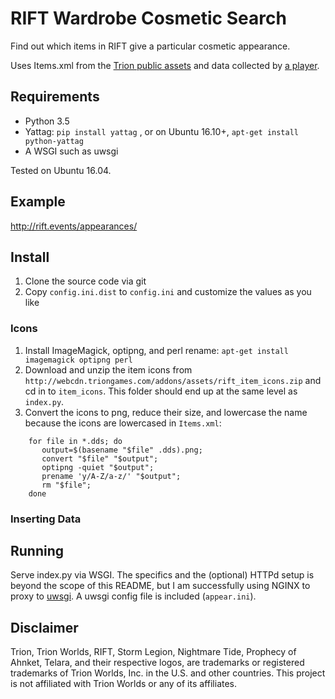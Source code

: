 # RIFT Wardrobe Cosmetic Search 

Find out which items in RIFT give a particular cosmetic appearance.

Uses Items.xml from the [Trion public assets](http://webcdn.triongames.com/addons/assets/) and data collected by [a player](http://forums.riftgame.com/technical-discussions/addons-macros-ui/496667-wardrobe-appearances-list-completed.html#post5313180).

## Requirements

* Python 3.5
* Yattag: `pip install yattag` , or on Ubuntu 16.10+, `apt-get install python-yattag`
* A WSGI such as uwsgi 

Tested on Ubuntu 16.04.

## Example

http://rift.events/appearances/

## Install

1. Clone the source code via git
2. Copy `config.ini.dist` to `config.ini` and customize the values as you like

### Icons

1. Install ImageMagick, optipng, and perl rename: `apt-get install imagemagick optipng perl`
2. Download and unzip the item icons from `http://webcdn.triongames.com/addons/assets/rift_item_icons.zip` and cd in to `item_icons`. This folder should end up at the same level as `index.py`.
3. Convert the icons to png, reduce their size, and lowercase the name because the icons are lowercased in `Items.xml`:

```
    for file in *.dds; do
       output=$(basename "$file" .dds).png;
       convert "$file" "$output"; 
       optipng -quiet "$output"; 
       prename 'y/A-Z/a-z/' "$output";
       rm "$file";
    done
```

### Inserting Data

## Running
Serve index.py via WSGI. The specifics and the (optional) HTTPd setup is beyond the scope of this README, but I am successfully using NGINX to proxy to [uwsgi](https://uwsgi-docs.readthedocs.io/en/latest/Python.html). A uwsgi config file is included (`appear.ini`).
                                                                                          
## Disclaimer

Trion, Trion Worlds, RIFT, Storm Legion, Nightmare Tide, Prophecy of Ahnket, Telara, and their respective logos, are trademarks or registered trademarks of Trion Worlds, Inc. in the U.S. and other countries. This project is not affiliated with Trion Worlds or any of its affiliates.


